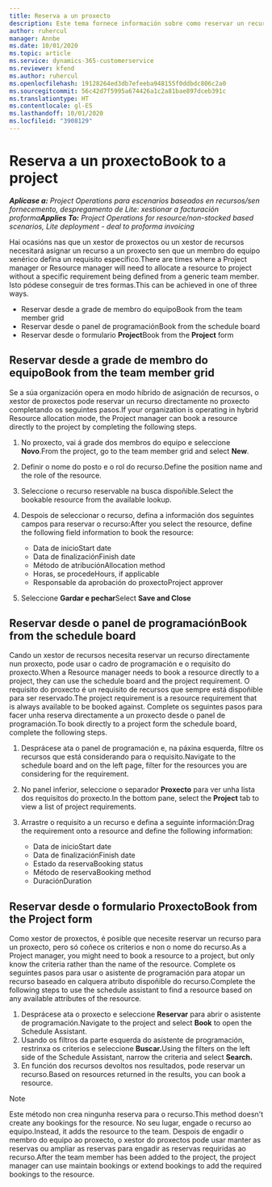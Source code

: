 ```yaml
---
title: Reserva a un proxecto
description: Este tema fornece información sobre como reservar un recurso para un proxecto.
author: ruhercul
manager: Annbe
ms.date: 10/01/2020
ms.topic: article
ms.service: dynamics-365-customerservice
ms.reviewer: kfend
ms.author: ruhercul
ms.openlocfilehash: 19128264ed3db7efeeba948155f0ddbdc806c2a0
ms.sourcegitcommit: 56c42d7f5995a674426a1c2a81bae897dceb391c
ms.translationtype: HT
ms.contentlocale: gl-ES
ms.lasthandoff: 10/01/2020
ms.locfileid: "3908129"
---
```

# <a name="book-to-a-project"></a><span data-ttu-id="a5ac1-103">Reserva a un proxecto</span><span class="sxs-lookup"><span data-stu-id="a5ac1-103">Book to a project</span></span>

<span data-ttu-id="a5ac1-104">_**Aplícase a:** Project Operations para escenarios baseados en recursos/sen fornecemento, despregamento de Lite: xestionar a facturación proforma_</span><span class="sxs-lookup"><span data-stu-id="a5ac1-104">_**Applies To:** Project Operations for resource/non-stocked based scenarios, Lite deployment - deal to proforma invoicing_</span></span>

<span data-ttu-id="a5ac1-105">Hai ocasións nas que un xestor de proxectos ou un xestor de recursos necesitará asignar un recurso a un proxecto sen que un membro do equipo xenérico defina un requisito específico.</span><span class="sxs-lookup"><span data-stu-id="a5ac1-105">There are times where a Project manager or Resource manager will need to allocate a resource to project without a specific requirement being defined from a generic team member.</span></span> <span data-ttu-id="a5ac1-106">Isto pódese conseguir de tres formas.</span><span class="sxs-lookup"><span data-stu-id="a5ac1-106">This can be achieved in one of three ways.</span></span>

- <span data-ttu-id="a5ac1-107">Reservar desde a grade de membro do equipo</span><span class="sxs-lookup"><span data-stu-id="a5ac1-107">Book from the team member grid</span></span>
- <span data-ttu-id="a5ac1-108">Reservar desde o panel de programación</span><span class="sxs-lookup"><span data-stu-id="a5ac1-108">Book from the schedule board</span></span>
- <span data-ttu-id="a5ac1-109">Reservar desde o formulario **Project**</span><span class="sxs-lookup"><span data-stu-id="a5ac1-109">Book from the **Project** form</span></span>

## <a name="book-from-the-team-member-grid"></a><span data-ttu-id="a5ac1-110">Reservar desde a grade de membro do equipo</span><span class="sxs-lookup"><span data-stu-id="a5ac1-110">Book from the team member grid</span></span>

<span data-ttu-id="a5ac1-111">Se a súa organización opera en modo híbrido de asignación de recursos, o xestor de proxectos pode reservar un recurso directamente no proxecto completando os seguintes pasos.</span><span class="sxs-lookup"><span data-stu-id="a5ac1-111">If your organization is operating in hybrid Resource allocation mode, the Project manager can book a resource directly to the project by completing the following steps.</span></span>

1. <span data-ttu-id="a5ac1-112">No proxecto, vai á grade dos membros do equipo e seleccione **Novo**.</span><span class="sxs-lookup"><span data-stu-id="a5ac1-112">From the project, go to the team member grid and select **New**.</span></span>
2. <span data-ttu-id="a5ac1-113">Definir o nome do posto e o rol do recurso.</span><span class="sxs-lookup"><span data-stu-id="a5ac1-113">Define the position name and the role of the resource.</span></span>
3. <span data-ttu-id="a5ac1-114">Seleccione o recurso reservable na busca dispoñible.</span><span class="sxs-lookup"><span data-stu-id="a5ac1-114">Select the bookable resource from the available lookup.</span></span>
4. <span data-ttu-id="a5ac1-115">Despois de seleccionar o recurso, defina a información dos seguintes campos para reservar o recurso:</span><span class="sxs-lookup"><span data-stu-id="a5ac1-115">After you select the resource, define the following field information to book the resource:</span></span>

    - <span data-ttu-id="a5ac1-116">Data de inicio</span><span class="sxs-lookup"><span data-stu-id="a5ac1-116">Start date</span></span>
    - <span data-ttu-id="a5ac1-117">Data de finalización</span><span class="sxs-lookup"><span data-stu-id="a5ac1-117">Finish date</span></span>
    - <span data-ttu-id="a5ac1-118">Método de atribución</span><span class="sxs-lookup"><span data-stu-id="a5ac1-118">Allocation method</span></span>
    - <span data-ttu-id="a5ac1-119">Horas, se procede</span><span class="sxs-lookup"><span data-stu-id="a5ac1-119">Hours, if applicable</span></span>
    - <span data-ttu-id="a5ac1-120">Responsable da aprobación do proxecto</span><span class="sxs-lookup"><span data-stu-id="a5ac1-120">Project approver</span></span>

6. <span data-ttu-id="a5ac1-121">Seleccione **Gardar e pechar**</span><span class="sxs-lookup"><span data-stu-id="a5ac1-121">Select **Save and Close**</span></span>

## <a name="book-from-the-schedule-board"></a><span data-ttu-id="a5ac1-122">Reservar desde o panel de programación</span><span class="sxs-lookup"><span data-stu-id="a5ac1-122">Book from the schedule board</span></span>

<span data-ttu-id="a5ac1-123">Cando un xestor de recursos necesita reservar un recurso directamente nun proxecto, pode usar o cadro de programación e o requisito do proxecto.</span><span class="sxs-lookup"><span data-stu-id="a5ac1-123">When a Resource manager needs to book a resource directly to a project, they can use the schedule board and the project requirement.</span></span> <span data-ttu-id="a5ac1-124">O requisito do proxecto é un requisito de recursos que sempre está dispoñible para ser reservado.</span><span class="sxs-lookup"><span data-stu-id="a5ac1-124">The project requirement is a resource requirement that is always available to be booked against.</span></span> <span data-ttu-id="a5ac1-125">Complete os seguintes pasos para facer unha reserva directamente a un proxecto desde o panel de programación.</span><span class="sxs-lookup"><span data-stu-id="a5ac1-125">To book directly to a project form the schedule board, complete the following steps.</span></span>

1. <span data-ttu-id="a5ac1-126">Desprácese ata o panel de programación e, na páxina esquerda, filtre os recursos que está considerando para o requisito.</span><span class="sxs-lookup"><span data-stu-id="a5ac1-126">Navigate to the schedule board and on the left page, filter for the resources you are considering for the requirement.</span></span>
2. <span data-ttu-id="a5ac1-127">No panel inferior, seleccione o separador **Proxecto** para ver unha lista dos requisitos do proxecto.</span><span class="sxs-lookup"><span data-stu-id="a5ac1-127">In the bottom pane, select the **Project** tab to view a list of project requirements.</span></span>
3. <span data-ttu-id="a5ac1-128">Arrastre o requisito a un recurso e defina a seguinte información:</span><span class="sxs-lookup"><span data-stu-id="a5ac1-128">Drag the requirement onto a resource and define the following information:</span></span>

    - <span data-ttu-id="a5ac1-129">Data de inicio</span><span class="sxs-lookup"><span data-stu-id="a5ac1-129">Start date</span></span>
    - <span data-ttu-id="a5ac1-130">Data de finalización</span><span class="sxs-lookup"><span data-stu-id="a5ac1-130">Finish date</span></span>
    - <span data-ttu-id="a5ac1-131">Estado da reserva</span><span class="sxs-lookup"><span data-stu-id="a5ac1-131">Booking status</span></span>
    - <span data-ttu-id="a5ac1-132">Método de reserva</span><span class="sxs-lookup"><span data-stu-id="a5ac1-132">Booking method</span></span>
    - <span data-ttu-id="a5ac1-133">Duración</span><span class="sxs-lookup"><span data-stu-id="a5ac1-133">Duration</span></span>

## <a name="book-from-the-project-form"></a><span data-ttu-id="a5ac1-134">Reservar desde o formulario Proxecto</span><span class="sxs-lookup"><span data-stu-id="a5ac1-134">Book from the Project form</span></span>

<span data-ttu-id="a5ac1-135">Como xestor de proxectos, é posible que necesite reservar un recurso para un proxecto, pero só coñece os criterios e non o nome do recurso.</span><span class="sxs-lookup"><span data-stu-id="a5ac1-135">As a Project manager, you might need to book a resource to a project, but only know the criteria rather than the name of the resource.</span></span> <span data-ttu-id="a5ac1-136">Complete os seguintes pasos para usar o asistente de programación para atopar un recurso baseado en calquera atributo dispoñible do recurso.</span><span class="sxs-lookup"><span data-stu-id="a5ac1-136">Complete the following steps to use the schedule assistant to find a resource based on any available attributes of the resource.</span></span> 

1. <span data-ttu-id="a5ac1-137">Desprácese ata o proxecto e seleccione **Reservar** para abrir o asistente de programación.</span><span class="sxs-lookup"><span data-stu-id="a5ac1-137">Navigate to the project and select **Book** to open the Schedule Assistant.</span></span>
2. <span data-ttu-id="a5ac1-138">Usando os filtros da parte esquerda do asistente de programación, restrinxa os criterios e seleccione **Buscar.**</span><span class="sxs-lookup"><span data-stu-id="a5ac1-138">Using the filters on the left side of the Schedule Assistant, narrow the criteria and select **Search.**</span></span>
3. <span data-ttu-id="a5ac1-139">En función dos recursos devoltos nos resultados, pode reservar un recurso.</span><span class="sxs-lookup"><span data-stu-id="a5ac1-139">Based on resources returned in the results, you can book a resource.</span></span>

> [!NOTE]
> <span data-ttu-id="a5ac1-140">Este método non crea ningunha reserva para o recurso.</span><span class="sxs-lookup"><span data-stu-id="a5ac1-140">This method doesn't create any bookings for the resource.</span></span> <span data-ttu-id="a5ac1-141">No seu lugar, engade o recurso ao equipo.</span><span class="sxs-lookup"><span data-stu-id="a5ac1-141">Instead, it adds the resource to the team.</span></span> <span data-ttu-id="a5ac1-142">Despois de engadir o membro do equipo ao proxecto, o xestor do proxectos pode usar manter as reservas ou ampliar as reservas para engadir as reservas requiridas ao recurso.</span><span class="sxs-lookup"><span data-stu-id="a5ac1-142">After the team member has been added to the project, the project manager can use maintain bookings or extend bookings to add the required bookings to the resource.</span></span>
